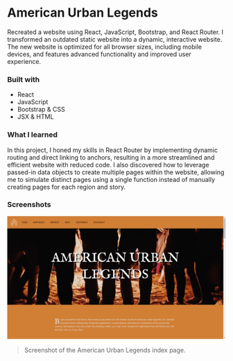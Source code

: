 # American Urban Legends

Recreated a website using React, JavaScript, Bootstrap, and React Router. I transformed an outdated static website into a dynamic, interactive website. The new website is optimized for all browser sizes, including mobile devices, and features advanced functionality and improved user experience. 

### Built with
- React
- JavaScript
- Bootstrap & CSS
- JSX & HTML

### What I learned
In this project, I honed my skills in React Router by implementing dynamic routing and direct linking to anchors, resulting in a more streamlined and efficient website with reduced code. I also discovered how to leverage passed-in data objects to create multiple pages within the website, allowing me to simulate distinct pages using a single function instead of manually creating pages for each region and story.

### Screenshots
![GitHub Logo](/Website-1.png)
> Screenshot of the American Urban Legends index page.
